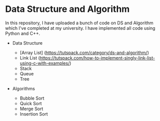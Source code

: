 # Data Structure and Algorithm

In this repository, I have uploaded a bunch of code on DS and Algorithm which I've completed at my university. I have implemented all code using Python and C++. 

* Data Structure
    * [Array List] (https://tutspack.com/category/ds-and-algorithm/)
    * Link List (https://tutspack.com/how-to-implement-singly-link-list-using-c-with-examples/)
    * Stack 
    * Queue
    * Tree

* Algorithms
    * Bubble Sort
    * Quick Sort
    * Merge Sort
    * Insertion Sort
